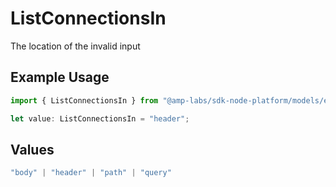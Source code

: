 # ListConnectionsIn

The location of the invalid input

## Example Usage

```typescript
import { ListConnectionsIn } from "@amp-labs/sdk-node-platform/models/errors";

let value: ListConnectionsIn = "header";
```

## Values

```typescript
"body" | "header" | "path" | "query"
```